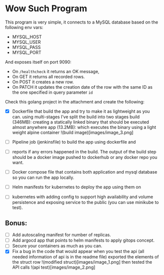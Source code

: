 # Wow Such Program

This program is very simple, it connects to a MySQL database based on the following env vars:
* MYSQL_HOST
* MYSQL_USER
* MYSQL_PASS
* MYSQL_PORT

And exposes itself on port 9090:
* On `/healthcheck` it returns an OK message, 
* On GET it returns all recorded rows.
* On POST it creates a new row.
* On PATCH it updates the creation date of the row with the same ID as the one specified in query parameter `id`

Check this golang project in the attachment and create the following:
- [x] Dockerfile that build the app and try to make it as lightweight as you can.
	using multi-stages I've split the build into two stages
	build (346MB): creating a statically linked binary that should be executed almost anywhere
	app (13.2MB): which executes the binary using a light weight alpine container
	!(build image)[images/image_3.png]
- [ ] Pipeline job (jenkinsfile) to build the app using dockerfile and
- [ ] reports if any errors happened in the build. The output of the build step should be a docker image pushed to dockerhub or any docker repo you want.
- [ ] Docker compose file that contains both application and mysql database so you can run the app locally.
- [ ] Helm manifests for kubernetes to deploy the app using them on
- [ ] kubernetes with adding config to support high availability and volume persistence and exposing service to the public (you can use minikube to test).


## Bonus:
- [ ] Add autoscaling manifest for number of replicas.
- [ ] Add argocd app that points to helm manifests to apply gitops concept.
- [ ] Secure your containers as much as you can.
- [x] Fix a bug in the code that would appear when you test the api (all needed information of api is in the readme file)
	exported the elements of the struct row
	!(modified struct)[images/image_1.png]
	then tested the API calls
	!(api test)[images/image_2.png]